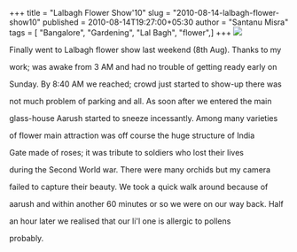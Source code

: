 +++
title = "Lalbagh Flower Show'10"
slug = "2010-08-14-lalbagh-flower-show10"
published = 2010-08-14T19:27:00+05:30
author = "Santanu Misra"
tags = [ "Bangalore", "Gardening", "Lal Bagh", "flower",]
+++
[![](../images/thumbnails/2010-08-14-lalbagh-flower-show10-flower-show-banaglore.jpg)](../images/2010-08-14-lalbagh-flower-show10-flower-show-banaglore.jpg)



Finally went to Lalbagh flower show last weekend (8th Aug). Thanks to my

work; was awake from 3 AM and had no trouble of getting ready early on

Sunday. By 8:40 AM we reached; crowd just started to show-up there was

not much problem of parking and all. As soon after we entered the main

glass-house Aarush started to sneeze incessantly. Among many varieties

of flower main attraction was off course the huge structure of India

Gate made of roses; it was tribute to soldiers who lost their lives

during the Second World war. There were many orchids but my camera

failed to capture their beauty. We took a quick walk around because of

aarush and within another 60 minutes or so we were on our way back. Half

an hour later we realised that our li'l one is allergic to pollens

probably.
